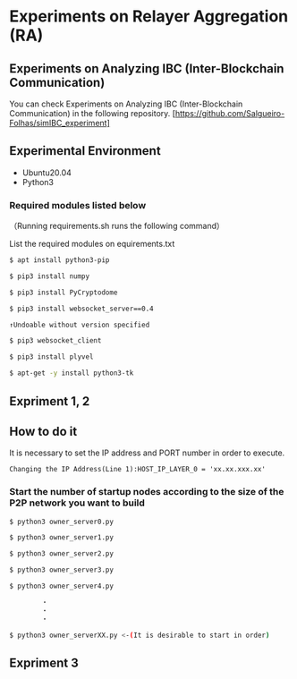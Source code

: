 # Experiments on Relayer Aggregation (RA)

## Experiments on Analyzing IBC (Inter-Blockchain Communication)
You can check Experiments on Analyzing IBC (Inter-Blockchain Communication) in the following repository.
[https://github.com/Salgueiro-Folhas/simIBC_experiment]

## Experimental Environment
- Ubuntu20.04
- Python3

### Required modules listed below
（Running requirements.sh runs the following command）

List the required modules on equirements.txt
```sh equirements.txt
$ apt install python3-pip

$ pip3 install numpy

$ pip3 install PyCryptodome

$ pip3 install websocket_server==0.4

↑Undoable without version specified

$ pip3 websocket_client

$ pip3 install plyvel

$ apt-get -y install python3-tk
```

## Expriment 1, 2
## How to do it


It is necessary to set the IP address and PORT number in order to execute.

``` python3 APP/settings.py
Changing the IP Address(Line 1):HOST_IP_LAYER_0 = 'xx.xx.xxx.xx'
```

### Start the number of startup nodes according to the size of the P2P network you want to build

```sh
$ python3 owner_server0.py

$ python3 owner_server1.py

$ python3 owner_server2.py

$ python3 owner_server3.py

$ python3 owner_server4.py

        ・
        ・
        ・

$ python3 owner_serverXX.py <-(It is desirable to start in order)
```
## Expriment 3
